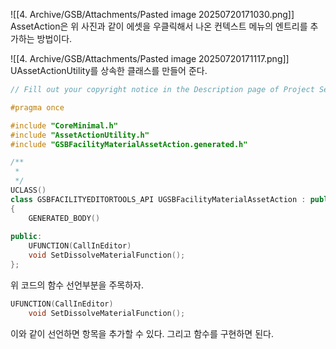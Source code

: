![[4. Archive/GSB/Attachments/Pasted image 20250720171030.png]]
AssetAction은 위 사진과 같이 에셋을 우클릭해서 나온 컨텍스트 메뉴의 엔트리를 추가하는 방법이다.

![[4. Archive/GSB/Attachments/Pasted image 20250720171117.png]]
UAssetActionUtility를 상속한 클래스를 만들어 준다.

```cpp
// Fill out your copyright notice in the Description page of Project Settings.

#pragma once

#include "CoreMinimal.h"
#include "AssetActionUtility.h"
#include "GSBFacilityMaterialAssetAction.generated.h"

/**
 * 
 */
UCLASS()
class GSBFACILITYEDITORTOOLS_API UGSBFacilityMaterialAssetAction : public UAssetActionUtility
{
	GENERATED_BODY()
	
public:
	UFUNCTION(CallInEditor)
	void SetDissolveMaterialFunction();
};

```
위 코드의 함수 선언부분을 주목하자.
```cpp
UFUNCTION(CallInEditor)
	void SetDissolveMaterialFunction();
```
이와 같이 선언하면 항목을 추가할 수 있다. 그리고 함수를 구현하면 된다.
